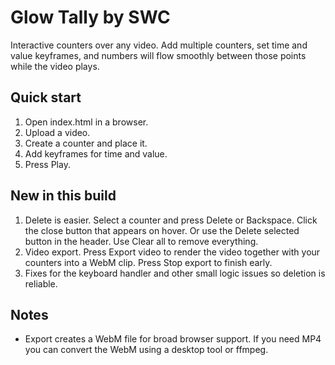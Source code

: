 # Glow Tally by SWC

Interactive counters over any video. Add multiple counters, set time and value keyframes, and numbers will flow smoothly between those points while the video plays.

## Quick start
1. Open index.html in a browser.
2. Upload a video.
3. Create a counter and place it.
4. Add keyframes for time and value.
5. Press Play.

## New in this build
1. Delete is easier. Select a counter and press Delete or Backspace. Click the close button that appears on hover. Or use the Delete selected button in the header. Use Clear all to remove everything.
2. Video export. Press Export video to render the video together with your counters into a WebM clip. Press Stop export to finish early.
3. Fixes for the keyboard handler and other small logic issues so deletion is reliable.

## Notes
- Export creates a WebM file for broad browser support. If you need MP4 you can convert the WebM using a desktop tool or ffmpeg.
